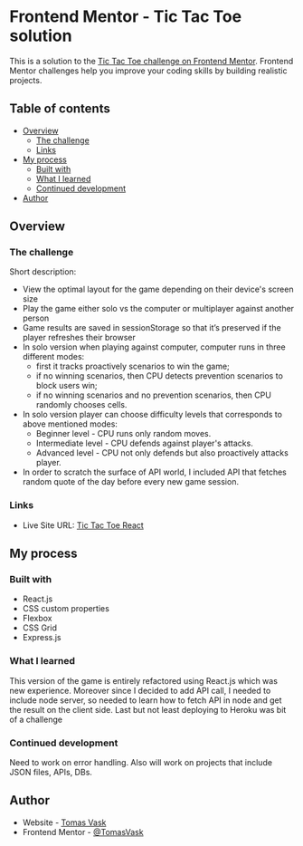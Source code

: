 # Frontend Mentor - Tic Tac Toe solution

This is a solution to the [Tic Tac Toe challenge on Frontend Mentor](https://www.frontendmentor.io/challenges/tic-tac-toe-game-Re7ZF_E2v). Frontend Mentor challenges help you improve your coding skills by building realistic projects. 

## Table of contents

- [Overview](#overview)
  - [The challenge](#the-challenge)
  - [Links](#links)
- [My process](#my-process)
  - [Built with](#built-with)
  - [What I learned](#what-i-learned)
  - [Continued development](#continued-development)
- [Author](#author)

## Overview

### The challenge

Short description:
- View the optimal layout for the game depending on their device's screen size
- Play the game either solo vs the computer or multiplayer against another person
- Game results are saved in sessionStorage so that it’s preserved if the player refreshes their browser
- In solo version when playing against computer, computer runs in three different modes:
  - first it tracks proactively scenarios to win the game;
  - if no winning scenarios, then CPU detects prevention scenarios to block users win;
  - if no winning scenarios and no prevention scenarios, then CPU randomly chooses cells.
- In solo version player can choose difficulty levels that corresponds to above mentioned modes:
  - Beginner level - CPU runs only random moves.
  - Intermediate level - CPU defends against player's attacks.
  - Advanced level - CPU not only defends but also proactively attacks player.
- In order to scratch the surface of API world, I included API that fetches random quote of the day before every new game session.

### Links

- Live Site URL: [Tic Tac Toe React](https://tic-tac-toe-react.herokuapp.com/)

## My process

### Built with

- React.js
- CSS custom properties
- Flexbox
- CSS Grid
- Express.js

### What I learned

This version of the game is entirely refactored using React.js which was new experience. 
Moreover since I decided to add API call, I needed to include node server, so needed to learn how to fetch API in node and get the result on the client side. 
Last but not least deploying to Heroku was bit of a challenge


### Continued development

Need to work on error handling. 
Also will work on projects that include JSON files, APIs, DBs.

## Author

- Website - [Tomas Vask](https://github.com/TomasVask)
- Frontend Mentor - [@TomasVask](https://www.frontendmentor.io/profile/TomasVask)
